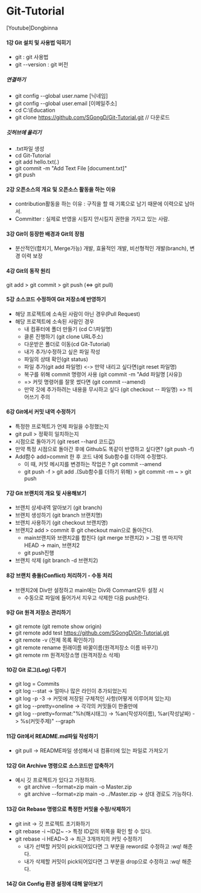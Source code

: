 # Git-Tutorial
[Youtube]Dongbinna

#### 1강 Git 설치 및 사용법 익히기
- git : git 사용법 
- git --version : git 버전


##### 연결하기
- git config --global user.name [닉네임]
- git config --global user.email [이메일주소]
- cd C:\Education
- git clone https://github.com/SGongD/Git-Tutorial.git // 다운로드

##### 깃허브에 올리기
- .txt파일 생성
- cd Git-Tutorial
- git add hello.txt(.)
- git commit -m "Add Text File [document.txt]"
- git push

#### 2강 오픈소스의 개요 및 오픈소스 활동을 하는 이유
- contribution활동을 하는 이유 : 구직을 할 때 기록으로 남기 때문에 이력으로 남아서.
- Committer : 실제로 반영을 시킬지 안시킬지 권한을 가지고 있는 사람.

#### 3강 Git이 등장한 배경과 Git의 장점
- 분산적인(합치기, Merge가능) 개발, 효율적인 개발, 비선형적인 개발(branch), 변경 이력 보장

#### 4강 Git의 동작 원리
git add > git commit > git push (<=> git pull)

#### 5강 소스코드 수정하여 Git 저장소에 반영하기
- 해당 프로젝트에 소속된 사람이 아닌 경우(Pull Request)
- 해당 프로젝트에 소속된 사람인 경우
  - 내 컴퓨터에 폴더 만들기 (cd C:\파일명)
  - 클론 진행하기 (git clone URL주소)
  - 다운받은 폴더로 이동(cd Git-Tutorial)
  - 내가 추가/수정하고 싶은 파일 작성
  - 파일의 상태 확인(git status) 
  - 파일 추가(git add 파일명) <-> 만약 내리고 싶다면(git reset 파일명)
  - 복구를 위해 commit 명령어 사용 (git commit -m "Add 파일명 [사유]) 
  - => 커밋 명령어를 잘못 썼다면 (git commit --amend)
  - 만약 깃에 추가하려는 내용을 무시하고 싶다 (git checkout -- 파일명) => 띄어쓰기 주의

#### 6강 Git에서 커밋 내역 수정하기
- 특정한 프로젝트가 언제 파일을 수정했는지
- git pull > 정확히 일치하는지
- 시점으로 돌아가기 (git reset --hard 코드값)
- 만약 특정 시점으로 돌아간 후에 Github도 똑같이 반영하고 싶다면? (git push -f)
- Add함수 add>commit 한 후 코드 내에 Sub함수를 더하여 수정했다. 
  - 이 때, 커밋 메시지를 변경하는 작업은 ? git commit --amend
  - git push -f > git add .(Sub함수를 더하기 위해) > git commit -m ~ > git push

#### 7강 Git 브랜치의 개요 및 사용해보기
- 브랜치 상세내역 알아보기 (git branch)
- 브랜치 생성하기 (git branch 브랜치명)
- 브랜치 사용하기 (git checkout 브랜치명)
- 브랜치2 add > commit 후 git checkout main으로 돌아간다.
  - main브랜치와 브랜치2를 합친다 (git merge 브랜치2) > 그럼 맨 마지막 HEAD -> main, 브랜치2
  - git push진행
- 브랜치 삭제 (git branch -d 브랜치2)

#### 8강 브랜치 충돌(Conflict) 처리하기 - 수동 처리
- 브랜치2에 Div만 설정하고 main에는 Div와 Commant모두 설정 시
  - 수동으로 파일에 들어가서 지우고 삭제한 다음 push한다.

#### 9강 Git 원격 저장소 관리하기
- git remote (git remote show origin)
- git remote add test https://github.com/SGongD/Git-Tutorial.git
- git remote -v (전체 목록 확인하기)
- git remote rename 원래이름 바꿀이름(원격저장소 이름 바꾸기)
- git remote rm 원격저장소명 (원격저장소 삭제)

#### 10강 Git 로그(Log) 다루기
- git log = Commits 
- git log --stat -> 얼마나 많은 라인이 추가되었는지
- git log -p -3 -> 커밋에 저장된 구체적인 사항(어떻게 이루어져 있는지)
- git log --pretty=oneline -> 각각의 커밋들이 한줄만에
- git log --pretty=format:"%h(해시태그) -> %an(작성자이름), %ar(작성날짜) -> %s(커밋주제)" --graph

#### 11강 Git에서 README.md파일 작성하기
- git pull -> README파일 생성해서 내 컴퓨터에 있는 파일로 가져오기

#### 12강 Git Archive 명령으로 소스코드만 압축하기
- 예시 깃 프로젝트가 있다고 가정하자.
  - git archive --format=zip main -o Master.zip
  - git archive --format=zip main -o ../Master.zip -> 상대 경로도 가능하다.

#### 13강 Git Rebase 명령으로 특정한 커밋을 수정/삭제하기
- git init -> 깃 프로젝트 초기화하기 
- git rebase -i ~ID값~ -> 특정 ID값의 위쪽을 확인 할 수 있다.
- git rebase -i HEAD~3 -> 최근 3개까지의 커밋 수정하기
  - 내가 선택할 커밋이 pick되어있다면 그 부분을 reword로 수정하고 :wq! 해준다.
  - 내가 삭제할 커밋이 pick되어있다면 그 부분을 drop으로 수정하고 :wq! 해준다.

#### 14강 Git Config 환경 설정에 대해 알아보기
